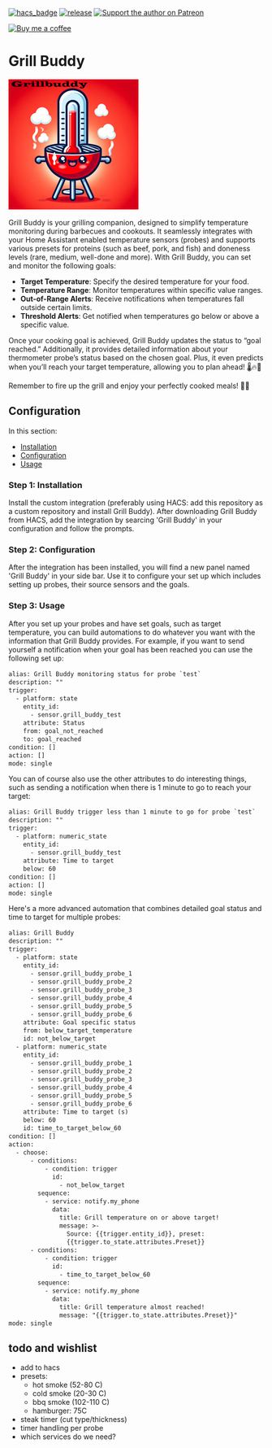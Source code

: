 [![hacs_badge](https://img.shields.io/badge/HACS-Default-orange.svg?style=flat-square)](https://github.com/hacs/integration)
[![release][release-badge]][release-url]
[![Support the author on Patreon][patreon-shield]][patreon]

[![Buy me a coffee][buymeacoffee-shield]][buymeacoffee]

[patreon-shield]: https://frenck.dev/wp-content/uploads/2019/12/patreon.png
[patreon]: https://www.patreon.com/dutchdatadude

[buymeacoffee]: https://www.buymeacoffee.com/dutchdatadude
[buymeacoffee-shield]: https://www.buymeacoffee.com/assets/img/custom_images/orange_img.png

[release-url]: https://github.com/jeroenterheerdt/grillbuddy/releases
[release-badge]: https://img.shields.io/github/v/release/jeroenterheerdt/grillbuddy?style=flat-square

# Grill Buddy
![](icon.png?raw=true)

Grill Buddy is your grilling companion, designed to simplify temperature monitoring during barbecues and cookouts. It seamlessly integrates with your Home Assistant enabled temperature sensors (probes) and supports various presets for proteins (such as beef, pork, and fish) and doneness levels (rare, medium, well-done and more). With Grill Buddy, you can set and monitor the following goals:

- **Target Temperature**: Specify the desired temperature for your food.
- **Temperature Range**: Monitor temperatures within specific value ranges.
- **Out-of-Range Alerts**: Receive notifications when temperatures fall outside certain limits.
- **Threshold Alerts**: Get notified when temperatures go below or above a specific value.

Once your cooking goal is achieved, Grill Buddy updates the status to “goal reached.” Additionally, it provides detailed information about your thermometer probe’s status based on the chosen goal. Plus, it even predicts when you’ll reach your target temperature, allowing you to plan ahead! 🌡️🔥🍖

Remember to fire up the grill and enjoy your perfectly cooked meals! 🎉🔥


## Configuration
In this section:
- [Installation](#step-1-installation)
- [Configuration](#step-2-configuration)
- [Usage](#step-3-usage)
  
### Step 1: Installation
Install the custom integration (preferably using HACS: add this repository as a custom repository and install Grill Buddy). After downloading Grill Buddy from HACS, add the integration by searcing 'Grill Buddy' in your configuration and follow the prompts.

### Step 2: Configuration
After the integration has been installed, you will find a new panel named 'Grill Buddy' in your side bar. Use it to configure your set up which includes setting up probes, their source sensors and the goals.

### Step 3: Usage
After you set up your probes and have set goals, such as target temperature, you can build automations to do whatever you want with the information that Grill Buddy provides.
For example, if you want to send yourself a notification when your goal has been reached you can use the following set up:

```
alias: Grill Buddy monitoring status for probe `test`
description: ""
trigger:
  - platform: state
    entity_id:
      - sensor.grill_buddy_test
    attribute: Status
    from: goal_not_reached
    to: goal_reached
condition: []
action: []
mode: single
```

You can of course also use the other attributes to do interesting things, such as sending a notification when there is 1 minute to go to reach your target:
```
alias: Grill Buddy trigger less than 1 minute to go for probe `test`
description: ""
trigger:
  - platform: numeric_state
    entity_id:
      - sensor.grill_buddy_test
    attribute: Time to target
    below: 60
condition: []
action: []
mode: single
```

Here's a more advanced automation that combines detailed goal status and time to target for multiple probes:
```
alias: Grill Buddy
description: ""
trigger:
  - platform: state
    entity_id:
      - sensor.grill_buddy_probe_1
      - sensor.grill_buddy_probe_2
      - sensor.grill_buddy_probe_3
      - sensor.grill_buddy_probe_4
      - sensor.grill_buddy_probe_5
      - sensor.grill_buddy_probe_6
    attribute: Goal specific status
    from: below_target_temperature
    id: not_below_target
  - platform: numeric_state
    entity_id:
      - sensor.grill_buddy_probe_1
      - sensor.grill_buddy_probe_2
      - sensor.grill_buddy_probe_3
      - sensor.grill_buddy_probe_4
      - sensor.grill_buddy_probe_5
      - sensor.grill_buddy_probe_6
    attribute: Time to target (s)
    below: 60
    id: time_to_target_below_60
condition: []
action:
  - choose:
      - conditions:
          - condition: trigger
            id:
              - not_below_target
        sequence:
          - service: notify.my_phone
            data:
              title: Grill temperature on or above target!
              message: >-
                Source: {{trigger.entity_id}}, preset:
                {{trigger.to_state.attributes.Preset}}
      - conditions:
          - condition: trigger
            id:
              - time_to_target_below_60
        sequence:
          - service: notify.my_phone
            data:
              title: Grill temperature almost reached!
              message: "{{trigger.to_state.attributes.Preset}}"
mode: single

```
## todo and wishlist
- add to hacs
- presets:
  - hot smoke (52-80 C)
  - cold smoke (20-30 C)
  - bbq smoke (102-110 C)
  - hamburger: 75C
- steak timer (cut type/thickness)
- timer handling per probe
- which services do we need?
